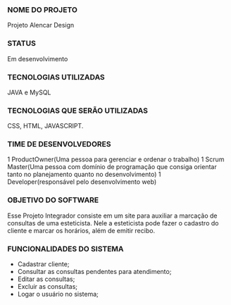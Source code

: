 ### NOME DO PROJETO

 Projeto Alencar Design

### STATUS
Em desenvolvimento 
 
### TECNOLOGIAS UTILIZADAS 
 JAVA e MySQL

### TECNOLOGIAS QUE SERÃO UTILIZADAS
CSS, HTML, JAVASCRIPT.

### TIME DE DESENVOLVEDORES
1 ProductOwner(Uma pessoa para gerenciar e ordenar o trabalho)
1 Scrum Master(Uma pessoa com domínio de programação que consiga orientar tanto no planejamento quanto no desenvolvimento)
1 Developer(responsável pelo desenvolvimento web)

### OBJETIVO DO SOFTWARE 
Esse Projeto Integrador consiste em um site para auxiliar a marcação de consultas de uma esteticista. Nele a esteticista pode fazer o cadastro do cliente e marcar os horários, além de emitir recibo.

### FUNCIONALIDADES DO SISTEMA
* Cadastrar cliente;
* Consultar as consultas pendentes para atendimento;
* Editar as consultas;
* Excluir as consultas;
* Logar o usuário no sistema;


 
